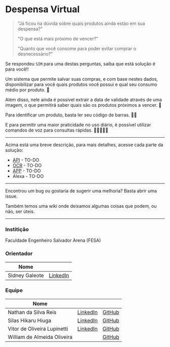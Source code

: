 # Despensa Virtual

> "Já ficou na dúvida sobre quais produtos ainda estão em sua despensa?"
> 
> "O que está mais próximo de vencer?"
>
> "Quanto que você consome para poder evitar comprar o desnecessário?"

Se respondeu `SIM` para uma destas perguntas, saiba que está solução é para você!!

Um sistema que permite salvar suas compras, e com base nestes dados, disponibilizar para você quais produtos você possui e qual seu consumo médio por produto. 🤯

Além disso, nele ainda é possível extrair a data de validade através de uma imagem, o que permitirá saber quais são os produtos próximos a vencer. 🤯

Para identificar um produto, basta ler seu código de barras. 🤯🤯

E para permitir uma maior praticidade no uso diário, é possível utilizar comandos de voz para consultas rápidas. 🤯🤯🤯🤯🤯

---

Acima está uma breve descrição, para mais detalhes, acesse cada parte da solução:

- [API](https://github.com/NathanReis/FTT-TCC/tree/api) - TO-DO
- [OCR](https://github.com/NathanReis/FTT-TCC/tree/ocr) - TO-DO
- [APP](https://github.com/NathanReis/FTT-TCC/tree/api) - TO-DO
- Alexa - TO-DO

---

Encontrou um bug ou gostaria de sugerir uma melhoria? Basta abrir uma issue.

Também temos uma wiki onde deixamos algumas coisas que podem, ou não, ser úteis.

---

### Institição

Faculdade Engenheiro Salvador Arena (FESA)

### Orientador

| Nome           |                                                  |
| -------------- | ------------------------------------------------ |
| Sidney Galeote | [LinkedIn](https://www.linkedin.com/in/galeote/) |

### Equipe

| Nome                        |                                                                   |                                              |
| --------------------------- | ----------------------------------------------------------------- | -------------------------------------------- |
| Nathan da Silva Reis        | [LinkedIn](https://www.linkedin.com/in/nathan-reis-ba2282193)     | [GitHub](https://github.com/NathanReis)      |
| Silas Hikaru Hiuga          | [LinkedIn](https://www.linkedin.com/in/silas-hiuga-71a761206)     | [GitHub](https://github.com/SilasHikaru)     |
| Vitor de Oliveira Lupinetti | [LinkedIn](https://www.linkedin.com/in/vitor-lupinetti-a42038150) | [GitHub](https://github.com/vitor-lupinetti) |
| William de Almeida Oliveira |                                                                   | [GitHub](https://github.com/OliveiraWilliam) |
